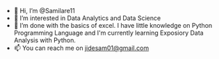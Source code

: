 - 👋 Hi, I’m @Samilare11
- 👀 I’m interested in Data Analytics and Data Science
- 🌱 I’m done with the basics of excel. I have little knowledge on Python Programming Language and I'm currently learning Exposiory Data Analysis with Python. 
- 📫 You can reach me on jidesam01@gmail.com

<!---
Samilare11/Samilare11 is a ✨ special ✨ repository because its `README.md` (this file) appears on your GitHub profile.
You can click the Preview link to take a look at your changes.
--->
